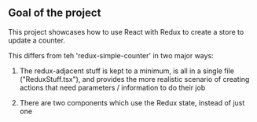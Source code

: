 ## Goal of the project

This project showcases how to use React with Redux to create a store to update a counter.

This differs from teh 'redux-simple-counter' in two major ways:

1. The redux-adjacent stuff is kept to a minimum, is all in a single file ("ReduxStuff.tsx"), and provides the more realistic scenario of creating actions that need parameters / information to do their job

2. There are two components which use the Redux state, instead of just one